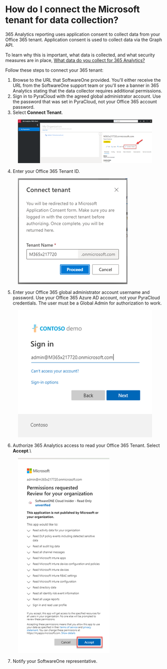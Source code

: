 # How do I connect the Microsoft tenant for data collection?

365 Analytics reporting uses application consent to collect data from your Office 365 tenant. Application consent is used to collect data via the Graph API.&#x20;

To learn why this is important, what data is collected, and what security measures are in place, [What data do you collect for 365 Analytics?](what-data-do-you-collect-for-365-analytics.md)

Follow these steps to connect your 365 tenant:

1. Browse to the URL that SoftwareOne provided. You'll either receive the URL from the SoftwareOne support team or you'll see a banner in 365 Analytics stating that the data collector requires additional permissions.
2. Sign in to PyraCloud with the agreed global administrator account. Use the password that was set in PyraCloud, not your Office 365 account password.
3. Select **Connect Tenant**.&#x20;

<figure><img src="../../.gitbook/assets/image (3) (1) (1) (1) (1) (1) (1) (1) (1) (1) (1) (1).png" alt=""><figcaption></figcaption></figure>

4. Enter your Office 365 Tenant ID.

<figure><img src="../../.gitbook/assets/image (6) (1) (1) (1) (1) (1) (1) (1).png" alt=""><figcaption></figcaption></figure>

5. Enter your Office 365 global administrator account username and password. Use your Office 365 Azure AD account, not your PyraCloud credentials. The user must be a Global Admin for authorization to work.

<figure><img src="../../.gitbook/assets/image (8) (1) (1) (1) (1) (1) (1).png" alt=""><figcaption></figcaption></figure>



6. Authorize 365 Analytics access to read your Office 365 Tenant. Select **Accept**.\


<figure><img src="../../.gitbook/assets/image (10) (1) (1) (1) (1) (1) (1).png" alt=""><figcaption></figcaption></figure>

7. Notify your SoftwareOne representative.
